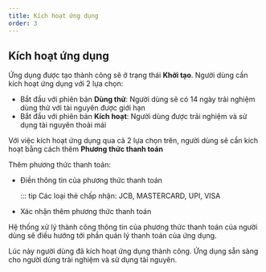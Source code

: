 ```yaml
---
title: Kích hoạt ứng dụng
order: 3
---
```


## Kích hoạt ứng dụng

Ứng dụng được tạo thành công sẽ ở trạng thái **Khởi tạo**. Người dùng cần kích hoạt ứng dụng với 2 lựa chọn:

- Bắt đầu với phiên bản **Dùng thử**: Người dùng sẽ có 14 ngày trải nghiệm dùng thử với tài nguyên được giới hạn
- Bắt đầu với phiên bản **Kích hoạt**: Người dùng được trải nghiệm và sử dụng tài nguyên thoải mái

Với việc kích hoạt ứng dụng qua cả 2 lựa chọn trên, người dùng sẽ cần kích hoạt bằng cách thêm **Phương thức thanh toán**

Thêm phương thức thanh toán:

- Điền thông tin của phương thức thanh toán

  ::: tip Các loại thẻ chấp nhận: JCB, MASTERCARD, UPI, VISA

- Xác nhận thêm phương thức thanh toán

Hệ thống xử lý thành công thông tin của phương thức thanh toán của người dùng sẽ điều hướng tới phần quản lý thanh toán của ứng dụng.

Lúc này người dùng đã kích hoạt ứng dụng thành công. Ứng dụng sẵn sàng cho người dùng trải nghiệm và sử dụng tài nguyên.
